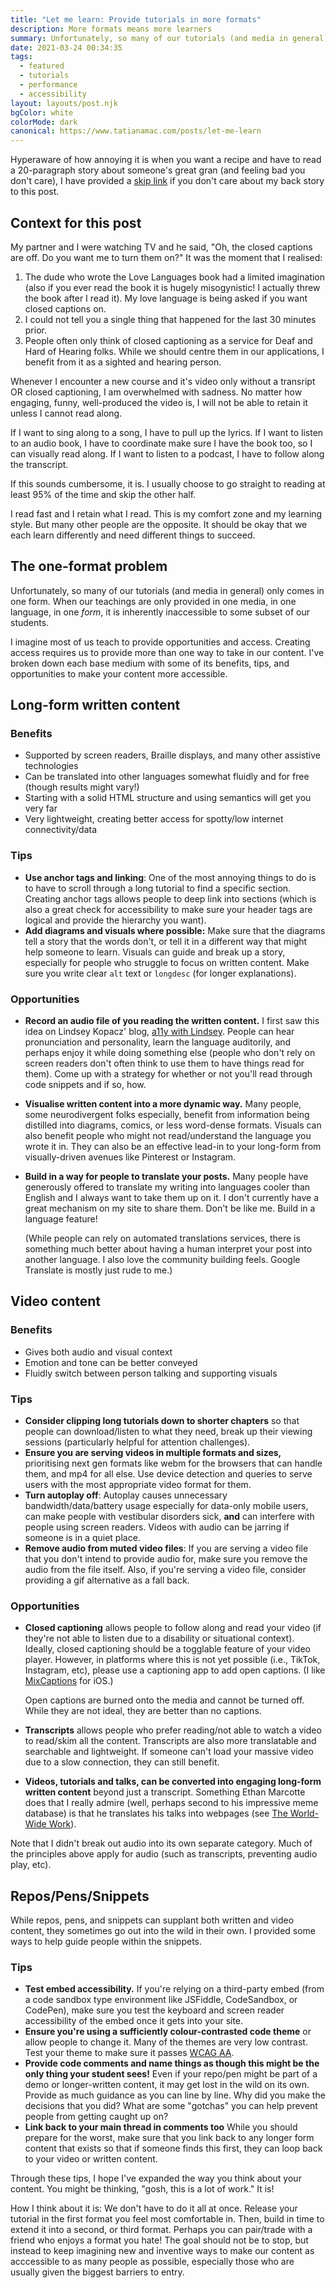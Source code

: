 ```yaml
---
title: "Let me learn: Provide tutorials in more formats"
description: More formats means more learners
summary: Unfortunately, so many of our tutorials (and media in general) only comes in one form. When our teachings are only provided in one media, in one language, in one *form*, it is inherently inaccessible to some subset of our students.
date: 2021-03-24 00:34:35
tags:
  - featured
  - tutorials
  - performance
  - accessibility
layout: layouts/post.njk
bgColor: white
colorMode: dark
canonical: https://www.tatianamac.com/posts/let-me-learn
---
```


Hyperaware of how annoying it is when you want a recipe and have to read a 20-paragraph story about someone's great gran (and feeling bad you don't care), I have provided a [skip link](#the-one-format-problem) if you don't care about my back story to this post.

## Context for this post

My partner and I were watching TV and he said, "Oh, the closed captions are off. Do you want me to turn them on?" It was the moment that I realised:

1. The dude who wrote the Love Languages book had a limited imagination (also if you ever read the book it is hugely misogynistic! I actually threw the book after I read it). My love language is being asked if you want closed captions on.
2. I could not tell you a single thing that happened for the last 30 minutes prior.
3. People often only think of closed captioning as a service for Deaf and Hard of Hearing folks. While we should centre them in our applications, I benefit from it as a sighted and hearing person.

Whenever I encounter a new course and it's video only without a transript OR closed captioning, I am overwhelmed with sadness. No matter how engaging, funny, well-produced the video is, I will not be able to retain it unless I cannot read along.

If I want to sing along to a song, I have to pull up the lyrics.
If I want to listen to an audio book, I have to coordinate make sure I have the book too, so I can visually read along.
If I want to listen to a podcast, I have to follow along the transcript.

If this sounds cumbersome, it is. I usually choose to go straight to reading at least 95% of the time and skip the other half.

I read fast and I retain what I read. This is my comfort zone and my learning style. But many other people are the opposite. It should be okay that we each learn differently and need different things to succeed.

## The one-format problem

Unfortunately, so many of our tutorials (and media in general) only comes in one form. When our teachings are only provided in one media, in one language, in one _form_, it is inherently inaccessible to some subset of our students.

I imagine most of us teach to provide opportunities and access. Creating access requires us to provide more than one way to take in our content. I've broken down each base medium with some of its benefits, tips, and opportunities to make your content more accessible.

## Long-form written content

### **Benefits**

- Supported by screen readers, Braille displays, and many other assistive technologies
- Can be translated into other languages somewhat fluidly and for free (though results might vary!)
- Starting with a solid HTML structure and using semantics will get you very far
- Very lightweight, creating better access for spotty/low internet connectivity/data

### Tips

- **Use anchor tags and linking**: One of the most annoying things to do is to have to scroll through a long tutorial to find a specific section. Creating anchor tags allows people to deep link into sections (which is also a great check for accessibility to make sure your header tags are logical and provide the hierarchy you want).
- **Add diagrams and visuals where possible:** Make sure that the diagrams tell a story that the words don't, or tell it in a different way that might help someone to learn. Visuals can guide and break up a story, especially for people who struggle to focus on written content. Make sure you write clear `alt` text or `longdesc` (for longer explanations).

### Opportunities

- **Record an audio file of you reading the written content.**
  I first saw this idea on Lindsey Kopacz' blog, [a11y with Lindsey](https://www.a11ywithlindsey.com/blog/). People can hear pronunciation and personality, learn the language auditorily, and perhaps enjoy it while doing something else (people who don't rely on screen readers don't often think to use them to have things read for them). Come up with a strategy for whether or not you'll read through code snippets and if so, how.

- **Visualise written content into a more dynamic way.**
  Many people, some neurodivergent folks especially, benefit from information being distilled into diagrams, comics, or less word-dense formats. Visuals can also benefit people who might not read/understand the language you wrote it in. They can also be an effective lead-in to your long-form from visually-driven avenues like Pinterest or Instagram.

- **Build in a way for people to translate your posts.**
  Many people have generously offered to translate my writing into languages cooler than English and I always want to take them up on it. I don't currently have a great mechanism on my site to share them. Don't be like me. Build in a language feature!

  (While people can rely on automated translations services, there is something much better about having a human interpret your post into another language. I also love the community building feels. Google Translate is mostly just rude to me.)

## Video content

### **Benefits**

- Gives both audio and visual context
- Emotion and tone can be better conveyed
- Fluidly switch between person talking and supporting visuals

### **Tips**

- **Consider clipping long tutorials down to shorter chapters** so that people can download/listen to what they need, break up their viewing sessions (particularly helpful for attention challenges).
- **Ensure you are serving videos in multiple formats and sizes,** prioritising next gen formats like webm for the browsers that can handle them, and mp4 for all else. Use device detection and queries to serve users with the most appropriate video format for them.
- **Turn autoplay off**: Autoplay causes unnecessary bandwidth/data/battery usage especially for data-only mobile users, can make people with vestibular disorders sick, **and** can interfere with people using screen readers. Videos with audio can be jarring if someone is in a quiet place.
- **Remove audio from muted video files**: If you are serving a video file that you don't intend to provide audio for, make sure you remove the audio from the file itself. Also, if you're serving a video file, consider providing a gif alternative as a fall back.

### **Opportunities**

- **Closed captioning** allows people to follow along and read your video (if they're not able to listen due to a disability or situational context).
  Ideally, closed captioning should be a togglable feature of your video player. However, in platforms where this is not yet possible (i.e., TikTok, Instagram, etc), please use a captioning app to add open captions. (I like [MixCaptions](https://apps.apple.com/us/app/mixcaptions-video-captions/id952426779) for iOS.)

  Open captions are burned onto the media and cannot be turned off. While they are not ideal, they are better than no captions.

- **Transcripts** allows people who prefer reading/not able to watch a video to read/skim all the content. Transcripts are also more translatable and searchable and lightweight. If someone can't load your massive video due to a slow connection, they can still benefit.

- **Videos, tutorials and talks, can be converted into engaging long-form written content** beyond just a transcript. Something Ethan Marcotte does that I really admire (well, perhaps second to his impressive meme database) is that he translates his talks into webpages (see [The World-Wide Work](https://ethanmarcotte.com/wrote/the-world-wide-work/)).

Note that I didn't break out audio into its own separate category. Much of the principles above apply for audio (such as transcripts, preventing audio play, etc).

## Repos/Pens/Snippets

While repos, pens, and snippets can supplant both written and video content, they sometimes go out into the wild in their own. I provided some ways to help guide people within the snippets.

### Tips

- **Test embed accessibility.**
  If you're relying on a third-party embed (from a code sandbox type environment like JSFiddle, CodeSandbox, or CodePen), make sure you test the keyboard and screen reader accessibility of the embed once it gets into your site.
- **Ensure you're using a sufficiently colour-contrasted code theme** or allow people to change it.
  Many of the themes are very low contrast. Test your theme to make sure it passes [WCAG AA](https://www.w3.org/WAI/WCAG2AA-Conformance).
- **Provide code comments and name things as though this might be the only thing your student sees!**
  Even if your repo/pen might be part of a demo or longer-written content, it may get lost in the wild on its own. Provide as much guidance as you can line by line. Why did you make the decisions that you did? What are some "gotchas" you can help prevent people from getting caught up on?
- **Link back to your main thread in comments too**
  While you should prepare for the worst, make sure that you link back to any longer form content that exists so that if someone finds this first, they can loop back to your video or written content.

Through these tips, I hope I've expanded the way you think about your content. You might be thinking, "gosh, this is a lot of work." It is!

How I think about it is: We don't have to do it all at once. Release your tutorial in the first format you feel most comfortable in. Then, build in time to extend it into a second, or third format. Perhaps you can pair/trade with a friend who enjoys a format you hate! The goal should not be to stop, but instead to keep imagining new and inventive ways to make our content as acccessible to as many people as possible, especially those who are usually given the biggest barriers to entry.
